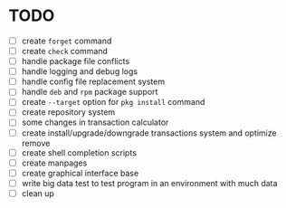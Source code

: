 
# TODO

- [ ] create `forget` command
- [ ] create `check` command
- [ ] handle package file conflicts
- [ ] handle logging and debug logs
- [ ] handle config file replacement system
- [ ] handle `deb` and `rpm` package support
- [ ] create `--target` option for `pkg install` command
- [ ] create repository system
- [ ] some changes in transaction calculator
- [ ] create install/upgrade/downgrade transactions system and optimize remove
- [ ] create shell completion scripts
- [ ] create manpages
- [ ] create graphical interface base
- [ ] write big data test to test program in an environment with much data
- [ ] clean up
